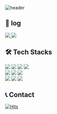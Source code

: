 ![header](https://capsule-render.vercel.app/api?type=waving&color=timeGradient&text=Welcome%20to%20Yujin's%20GitHub%20👋&animation=twinkling&fontSize=35&fontAlignY=40&fontAlign=70&height=250)

## **📝 log**
<a href="https://codingrecord2209.tistory.com/">
  <img src="https://img.shields.io/badge/Tistory-FF8800?style=for-the-badge&logo=Tistory&logoColor=white">
</a>
<a href="https://dog-tempo-808.notion.site/4119fc67d34f4427aa95e6de0b95293a?pvs=4">
  <img src="https://img.shields.io/badge/notion-000000?style=for-the-badge&logo=notion&logoColor=white">
</a>

## **🛠 Tech Stacks**
<div>
  <img src="https://img.shields.io/badge/html5-E34F26?style=for-the-badge&logo=html5&logoColor=white">
  <img src="https://img.shields.io/badge/css3-1572B6?style=for-the-badge&logo=css3&logoColor=white">
  <img src="https://img.shields.io/badge/javascript-F7DF1E?style=for-the-badge&logo=javascript&logoColor=white">
  <img src="https://img.shields.io/badge/bootstrap-7952B3?style=for-the-badge&logo=bootstrap&logoColor=white">
</div>

<div>
  <img src="https://img.shields.io/badge/c-A8B9CC?style=for-the-badge&logo=c&logoColor=white">
  <img src="https://img.shields.io/badge/cplusplus-00599C?style=for-the-badge&logo=c&#43;&#43;&logoColor=white">
  <img src="https://img.shields.io/badge/python-3776AB?style=for-the-badge&logo=python&logoColor=white">
</div>

<div>
  <img src="https://img.shields.io/badge/django-092E20?style=for-the-badge&logo=django&logoColor=white">
  <img src="https://img.shields.io/badge/mysql-4479A1?style=for-the-badge&logo=mysql&logoColor=white">
  <img src="https://img.shields.io/badge/amazonaws-FF9900?style=for-the-badge&logo=amazonaws&logoColor=white">
</div>

## **📞 Contact**


[![Hits](https://hits.seeyoufarm.com/api/count/incr/badge.svg?url=https%3A%2F%2Fgithub.com%2F211dbwls&count_bg=%23CCC5FF&title_bg=%23555555&icon=github.svg&icon_color=%23E7E7E7&title=hits&edge_flat=false)](https://hits.seeyoufarm.com)
